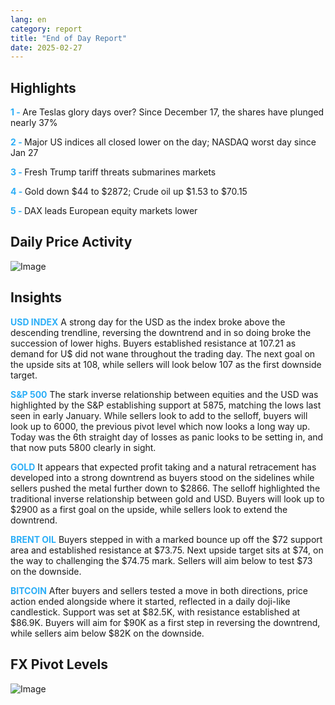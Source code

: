 ```yaml
---
lang: en
category: report
title: "End of Day Report"
date: 2025-02-27
---
```



<h2>Highlights</h2>
<strong style="color: #2caef7;">1 - </strong> Are Teslas glory days over? Since December 17, the shares have plunged nearly 37%

<strong style="color: #2caef7;">2 - </strong> Major US indices all closed lower on the day; NASDAQ worst day since Jan 27

<strong style="color: #2caef7;">3 - </strong> Fresh Trump tariff threats submarines markets

<strong style="color: #2caef7;">4 - </strong> Gold down $44 to $2872; Crude oil up $1.53 to $70.15

<strong style="color: #2caef7;">5 - </strong> DAX leads European equity markets lower



<h2>Daily Price Activity</h2>
<img src="https://markleighedu.github.io/img/Feb-2025/27-Feb-2025/price.jpg" alt="Image"/>

<h2>Insights</h2>
<strong style="color: #2caef7;">USD INDEX</strong> A strong day for the USD as the index broke above the descending trendline, reversing the downtrend and in so doing broke the succession of lower highs. Buyers established resistance at 107.21 as demand for U$ did not wane throughout the trading day. The next goal on the upside sits at 108, while sellers will look below 107 as the first downside target.

<strong style="color: #2caef7;">S&P 500</strong> The stark inverse relationship between equities and the USD was highlighted by the S&P establishing support at 5875, matching the lows last seen in early January. While sellers look to add to the selloff, buyers will look up to 6000, the previous pivot level which now looks a long way up. Today was the 6th straight day of losses as panic looks to be setting in, and that now puts 5800 clearly in sight.

<strong style="color: #2caef7;">GOLD</strong> It appears that expected profit taking and a natural retracement has developed into a strong downtrend as buyers stood on the sidelines while sellers pushed the metal further down to $2866. The selloff highlighted the traditional inverse relationship between gold and USD. Buyers will look up to $2900 as a first goal on the upside, while sellers look to extend the downtrend.

<strong style="color: #2caef7;">BRENT OIL</strong> Buyers stepped in with a marked bounce up off the $72 support area and established resistance at $73.75. Next upside target sits at $74, on the way to challenging the $74.75 mark. Sellers will aim below to test $73 on the downside.

<strong style="color: #2caef7;">BITCOIN</strong> After buyers and sellers tested a move in both directions, price action ended alongside where it started, reflected in a daily doji-like candlestick. Support was set at $82.5K, with resistance established at $86.9K. Buyers will aim for $90K as a first step in reversing the downtrend, while sellers aim below $82K on the downside.



<h2>FX Pivot Levels</h2>
<img src="https://markleighedu.github.io/img/Feb-2025/27-Feb-2025/pivot.jpg" alt="Image"/>